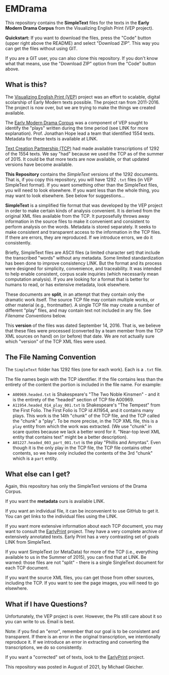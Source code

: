# EMDrama

This repository contains the **SimpleText** files for the texts in the
**Early Modern Drama Corpus** from the Visualizing English Print (VEP project).

**Quickstart:** If you want to download the files, press the "Code" button
(upper right above the README) and select "Download ZIP". This way you can get
the files without using GIT.

If you are a GIT user, you can also clone this repository. If you don't know what
that means, use the "Download ZIP" option from the "Code" button above.

## What is this?

The [Visualizing English Print (VEP)](http://vep.cs.wisc.edu/) project was an effort
to scalable, digital scolarship of Early Modern texts possible. The project ran
from 2011-2016. The project is now over, but we are trying to make the things we
created available.

The [Early Modern Drama Corpus](LINK) was a component of VEP sought to identify the "plays"
written during the time period (see LINK for more explanation). Prof. Jonathan Hope
lead a team that identified 1554 texts. Metadata for these texts is available at LINK.

[Text Creation Partnership (TCP)](https://textcreationpartnership.org/) had made available
transcriptions of 1292 of the 1554 texts. We say "had" because we used the TCP as of
the summer of 2015. It could be that more texts are now available, or that updated
versions have become available.

**This Repository** contains the *SimpleText* versions of the 1292 documents.
That is, if you copy this repository, you will have 1292 `.txt` files
(in VEP SimpleText format). If you want something other than the SimpleText files,
you will need to look elsewhere. If you want less than the whole thing, you may want
to look elsewhere. See below for suggestions...

**SimpleText** is a simplified file format that was developed by the VEP project
in order to make certain kinds of analysis convenient. It is derived from the original
XML files available from the TCP. It purposefully throws away information
in the source files to make it convenient and consistent to perform analysis on the words.
Metadata is stored separately. It seeks to make consistent and transparent access to the
information in the TCP files. If there are errors, they are reproduced.
If we introduce errors, we do it consistently.

Briefly, SimpleText files are ASCII files (a limited character set) that include the
transcribed "words" without any metadata. Some limited standardization has been done to
improve consistency LINK.
But the format and its process were designed for simplicity, convenience, and traceability.
It was intended to help enable consistent, corpus scale inquiries (which necessarily mean
computation analysis).
If you are looking for a format that is better for humans to read, or has extensive
metadata, look elsewhere.

These documents are **split**, in an attempt that they contain only the dramatic work
itself. The source TCP file may contain multiple works, or other material
(e.g., frontmatter).
A single TCP file may create a number of different "play" files, and may contain
text not included in any file. See *Filename Conventions* below.

This **version** of the files was dated September 14, 2016. That is, we believe that
these files were processed (converted by a team member from the TCP XML sources on hand)
on (or before) that date. We are not actually sure which "version" of the TCP XML files were
used.

## The File Naming Convention

The `SimpleText` folder has 1292 files (one for each work). Each is a `.txt` file.

The file names begin with the TCP identifier. If the file contains less than the
entirety of the content the portion is included in the file name. For example:

+ `A00969.headed.txt` is Shakespeare's "The Two Noble Kinsmen" - and it is the
    entirety of the "headed" section of TCP file A00969.
+ `A11954.headed_014_play_001.txt` is Shakespeare's "The Tempest" from the First Folio.
    The First Folio is TCP id A11954, and it contains many plays.
    This work is the 14th "chunk" of the TCP file, and the TCP called the "chunk"
    a "play".
    To be more precise, in the TCP XML file, this is a `play` entity from which the
    work was extracted.
    (We use "chunk" in scare quotes because we lack a better word for it.
    "Near-top level XML entity that contains text" might be a better description).
+ `A01227.headed_003_part_001.txt` is the play "Phillis and Amyntas".
    Even though it is the only play in the TCP file, the TCP file contains other
    contents, so we have only included the contents of the 3rd "chunk" which is a
    `part` entity.

## What else can I get?

Again, this repository has only the SimpleText versions of the Drama Corpus.

If you want the **metadata** ours is available LINK.

If you want an individual file, it can be inconvenient to use GitHub to get it.
You can get links to the individual files using the LINK.

If you want more extensive information about each TCP document, you may want to consult
the [EarlyPrint](https://earlyprint.org/) project. They have a very complete archive
of extensively annotated texts. Early Print has a very contrasting set of goals LINK
from SimpleText.

If you want SimpleText (or MetaData) for more of the TCP
(i.e., everything available to us in the Summer of 2015), you can find that at LINK.
Be warned: those files are not "split" - there is a single SingleText document for
each TCP document.

If you want the source XML files, you can get those from other sources, including the
TCP. If you want to see the page images, you will need to go elsewhere.

## What if I have Questions?

Unfortunately, the VEP project is over.
However, the PIs still care about it so you can write to us.
Email is best.

Note: if you find an "error", remember that our goal is to be consistent
and transparent. If there is an error in the original transcription, we
intentionally reproduce it. If we introduce an error in extracting and
converting the transcriptions, we do so consistently.

If you want a "corrected" set of texts, look to the
[EarlyPrint](https://earlyprint.org/) project.

This repository was posted in August of 2021, by Michael Gleicher.
